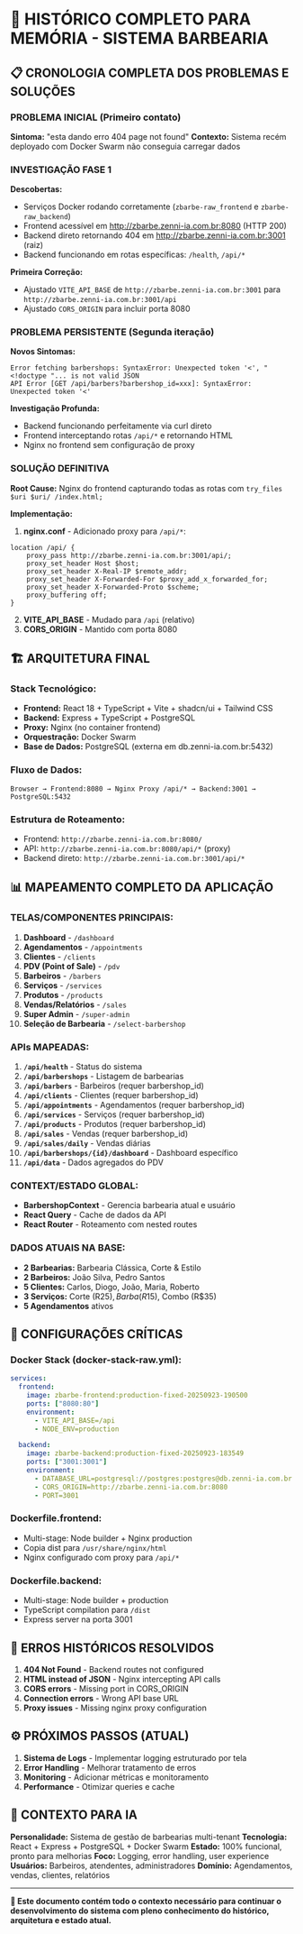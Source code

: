 # 🧠 HISTÓRICO COMPLETO PARA MEMÓRIA - SISTEMA BARBEARIA

## 📋 CRONOLOGIA COMPLETA DOS PROBLEMAS E SOLUÇÕES

### **PROBLEMA INICIAL (Primeiro contato)**
**Sintoma:** "esta dando erro 404 page not found"
**Contexto:** Sistema recém deployado com Docker Swarm não conseguia carregar dados

### **INVESTIGAÇÃO FASE 1**
**Descobertas:**
- Serviços Docker rodando corretamente (`zbarbe-raw_frontend` e `zbarbe-raw_backend`)
- Frontend acessível em http://zbarbe.zenni-ia.com.br:8080 (HTTP 200)
- Backend direto retornando 404 em http://zbarbe.zenni-ia.com.br:3001 (raiz)
- Backend funcionando em rotas específicas: `/health`, `/api/*`

**Primeira Correção:**
- Ajustado `VITE_API_BASE` de `http://zbarbe.zenni-ia.com.br:3001` para `http://zbarbe.zenni-ia.com.br:3001/api`
- Ajustado `CORS_ORIGIN` para incluir porta 8080

### **PROBLEMA PERSISTENTE (Segunda iteração)**
**Novos Sintomas:**
```
Error fetching barbershops: SyntaxError: Unexpected token '<', "<!doctype "... is not valid JSON
API Error [GET /api/barbers?barbershop_id=xxx]: SyntaxError: Unexpected token '<'
```

**Investigação Profunda:**
- Backend funcionando perfeitamente via curl direto
- Frontend interceptando rotas `/api/*` e retornando HTML
- Nginx no frontend sem configuração de proxy

### **SOLUÇÃO DEFINITIVA**
**Root Cause:** Nginx do frontend capturando todas as rotas com `try_files $uri $uri/ /index.html;`

**Implementação:**
1. **nginx.conf** - Adicionado proxy para `/api/*`:
```nginx
location /api/ {
    proxy_pass http://zbarbe.zenni-ia.com.br:3001/api/;
    proxy_set_header Host $host;
    proxy_set_header X-Real-IP $remote_addr;
    proxy_set_header X-Forwarded-For $proxy_add_x_forwarded_for;
    proxy_set_header X-Forwarded-Proto $scheme;
    proxy_buffering off;
}
```

2. **VITE_API_BASE** - Mudado para `/api` (relativo)
3. **CORS_ORIGIN** - Mantido com porta 8080

## 🏗️ ARQUITETURA FINAL

### **Stack Tecnológico:**
- **Frontend:** React 18 + TypeScript + Vite + shadcn/ui + Tailwind CSS
- **Backend:** Express + TypeScript + PostgreSQL
- **Proxy:** Nginx (no container frontend)
- **Orquestração:** Docker Swarm
- **Base de Dados:** PostgreSQL (externa em db.zenni-ia.com.br:5432)

### **Fluxo de Dados:**
```
Browser → Frontend:8080 → Nginx Proxy /api/* → Backend:3001 → PostgreSQL:5432
```

### **Estrutura de Roteamento:**
- Frontend: `http://zbarbe.zenni-ia.com.br:8080/`
- API: `http://zbarbe.zenni-ia.com.br:8080/api/*` (proxy)
- Backend direto: `http://zbarbe.zenni-ia.com.br:3001/api/*`

## 📊 MAPEAMENTO COMPLETO DA APLICAÇÃO

### **TELAS/COMPONENTES PRINCIPAIS:**
1. **Dashboard** - `/dashboard`
2. **Agendamentos** - `/appointments`
3. **Clientes** - `/clients`
4. **PDV (Point of Sale)** - `/pdv`
5. **Barbeiros** - `/barbers`
6. **Serviços** - `/services`
7. **Produtos** - `/products`
8. **Vendas/Relatórios** - `/sales`
9. **Super Admin** - `/super-admin`
10. **Seleção de Barbearia** - `/select-barbershop`

### **APIs MAPEADAS:**
1. **`/api/health`** - Status do sistema
2. **`/api/barbershops`** - Listagem de barbearias
3. **`/api/barbers`** - Barbeiros (requer barbershop_id)
4. **`/api/clients`** - Clientes (requer barbershop_id)
5. **`/api/appointments`** - Agendamentos (requer barbershop_id)
6. **`/api/services`** - Serviços (requer barbershop_id)
7. **`/api/products`** - Produtos (requer barbershop_id)
8. **`/api/sales`** - Vendas (requer barbershop_id)
9. **`/api/sales/daily`** - Vendas diárias
10. **`/api/barbershops/{id}/dashboard`** - Dashboard específico
11. **`/api/data`** - Dados agregados do PDV

### **CONTEXT/ESTADO GLOBAL:**
- **BarbershopContext** - Gerencia barbearia atual e usuário
- **React Query** - Cache de dados da API
- **React Router** - Roteamento com nested routes

### **DADOS ATUAIS NA BASE:**
- **2 Barbearias:** Barbearia Clássica, Corte & Estilo
- **2 Barbeiros:** João Silva, Pedro Santos
- **5 Clientes:** Carlos, Diogo, João, Maria, Roberto
- **3 Serviços:** Corte (R$25), Barba (R$15), Combo (R$35)
- **5 Agendamentos** ativos

## 🔧 CONFIGURAÇÕES CRÍTICAS

### **Docker Stack (docker-stack-raw.yml):**
```yaml
services:
  frontend:
    image: zbarbe-frontend:production-fixed-20250923-190500
    ports: ["8080:80"]
    environment:
      - VITE_API_BASE=/api
      - NODE_ENV=production

  backend:
    image: zbarbe-backend:production-fixed-20250923-183549
    ports: ["3001:3001"]
    environment:
      - DATABASE_URL=postgresql://postgres:postgres@db.zenni-ia.com.br:5432/zbarbe_db
      - CORS_ORIGIN=http://zbarbe.zenni-ia.com.br:8080
      - PORT=3001
```

### **Dockerfile.frontend:**
- Multi-stage: Node builder + Nginx production
- Copia dist para `/usr/share/nginx/html`
- Nginx configurado com proxy para `/api/*`

### **Dockerfile.backend:**
- Multi-stage: Node builder + production
- TypeScript compilation para `/dist`
- Express server na porta 3001

## 🚨 ERROS HISTÓRICOS RESOLVIDOS

1. **404 Not Found** - Backend routes not configured
2. **HTML instead of JSON** - Nginx intercepting API calls
3. **CORS errors** - Missing port in CORS_ORIGIN
4. **Connection errors** - Wrong API base URL
5. **Proxy issues** - Missing nginx proxy configuration

## ⚙️ PRÓXIMOS PASSOS (ATUAL)

1. **Sistema de Logs** - Implementar logging estruturado por tela
2. **Error Handling** - Melhorar tratamento de erros
3. **Monitoring** - Adicionar métricas e monitoramento
4. **Performance** - Otimizar queries e cache

## 🎯 CONTEXTO PARA IA

**Personalidade:** Sistema de gestão de barbearias multi-tenant
**Tecnologia:** React + Express + PostgreSQL + Docker Swarm
**Estado:** 100% funcional, pronto para melhorias
**Foco:** Logging, error handling, user experience
**Usuários:** Barbeiros, atendentes, administradores
**Domínio:** Agendamentos, vendas, clientes, relatórios

---

**📝 Este documento contém todo o contexto necessário para continuar o desenvolvimento do sistema com pleno conhecimento do histórico, arquitetura e estado atual.**